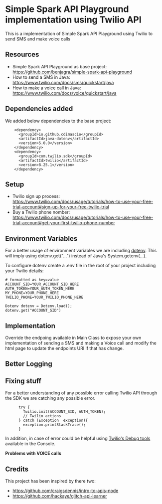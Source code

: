 # Simple Spark API Playground implementation using Twilio API

This is a implementation of Simple Spark API Playground using Twilio to send SMS and make voice calls

## Resources
* Simple Spark API Playground as base project: https://github.com/benjagra/simple-spark-api-playground
* How to send a SMS in Java: https://www.twilio.com/docs/sms/quickstart/java
* How to make a voice call in Java: https://www.twilio.com/docs/voice/quickstart/java

## Dependencies added
We added below dependencies to the base project:
```
    <dependency>
      <groupId>io.github.cdimascio</groupId>
      <artifactId>java-dotenv</artifactId>
      <version>5.0.0</version>
    </dependency>
    <dependency>
      <groupId>com.twilio.sdk</groupId>
      <artifactId>twilio</artifactId>
      <version>8.25.1</version>
    </dependency>
```

## Setup
* Twilio sign up process: https://www.twilio.com/docs/usage/tutorials/how-to-use-your-free-trial-account#sign-up-for-your-free-twilio-trial
* Buy a Twilio phone nomber: https://www.twilio.com/docs/usage/tutorials/how-to-use-your-free-trial-account#get-your-first-twilio-phone-number

## Environment Variables 
For a better usage of environment variables we are including [dotenv](https://github.com/cdimascio/dotenv-java). This will imply using dotenv.get("...") instead of Java's System.getenv(...). 

To configure dotenv create a .env file in the root of your project including your Twilio details:
```
# formatted as key=value
ACCOUNT_SID=YOUR_ACCOUNT_SID_HERE
AUTH_TOKEN=YOUR_AUTH_TOKEN_HERE
MY_PHONE=YOUR_PHONE_HERE
TWILIO_PHONE=YOUR_TWILIO_PHONE_HERE
```
```
Dotenv dotenv = Dotenv.load();
dotenv.get("ACCOUNT_SID")
```

## Implementation
Override the endpoing available in Main Class to expose your own implementation of sending a SMS and making a Voice call and modify the html page to update the endpoints URI if that has change.

## Better Logging

## Fixing stuff
For a better understanding of any possible error calling Twilio API through the SDK we are catching any possible error.
```
      try {
        Twilio.init(ACCOUNT_SID, AUTH_TOKEN);
        // Twilio actions
      } catch (Exception  exception){
        exception.printStackTrace();
      }
```
In addition, in case of error could be helpful using [Twilio's Debug tools](https://www.twilio.com/docs/sms/debugging-tools#how-to-use-the-twilio-error-logs) available in the Console.

**Problems with VOICE calls**


## Credits
This project has been inspired by there two:
* https://github.com/craigsdennis/intro-to-apis-node
* https://github.com/hackaye/glitch-api-learner
